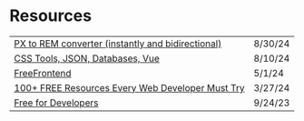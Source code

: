 # Resources

|                                                                                                                                               |         |
| --------------------------------------------------------------------------------------------------------------------------------------------- | ------- |
| [PX to REM converter (instantly and bidirectional)](https://app.daily.dev/posts/px-to-rem-converter-instantly-and-bidirectional--bsvoolsjs)   | 8/30/24 |
| [CSS Tools, JSON, Databases, Vue](https://app.daily.dev/posts/css-tools-json-databases-vue-drgayuork)                                         | 8/10/24 |
| [FreeFrontend](https://freefrontend.com/)                                                                                                     | 5/1/24  |
| [100+ FREE Resources Every Web Developer Must Try](https://blog.stackademic.com/100-free-resources-every-web-developer-must-try-2fa9fa499ef5) | 3/27/24 |
| [Free for Developers](https://free-for.dev/#/)                                                                                                | 9/24/23 |
